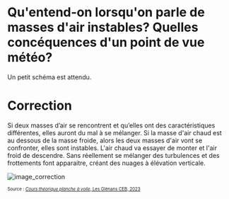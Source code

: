 ﻿# Qu'entend-on lorsqu'on parle de masses d'air instables? Quelles concéquences d'un point de vue météo?
Un petit schéma est attendu.

# Correction
Si deux masses d’air se rencontrent et qu’elles ont des caractéristiques différentes, elles auront du mal à se mélanger. Si la masse d'air chaud est au dessous de la masse froide, alors les deux masses d'air vont se confronter, elles sont instables. L'air chaud va essayer de monter et l'air froid de descendre. Sans réellement se mélanger des turbulences et des frottements font apparaitre, créant des nuages à élévation verticale.

![image_correction](./images/air_instable.png)

<sup><sub>Source : [*Cours théorique planche à voile*, Les Glénans CEB, 2023](https://encadrementbenevole.glenans.asso.fr/wp-content/uploads/2023/07/Cours-theorique-PAV-Version-1.pdf) </sub></sup>